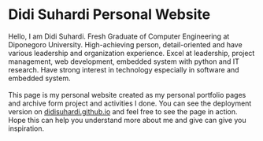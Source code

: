 # Didi Suhardi Personal Website

Hello, I am Didi Suhardi. Fresh Graduate of Computer Engineering at Diponegoro University. High-achieving person, detail-oriented and have various leadership and organization experience. Excel at leadership, project management, web development, embedded system with python and IT research. Have strong interest in technology especially in software and embedded system.
<br><br>
This page is my personal website created as my personal portfolio pages and archive form project and activities I done. You can see the deployment version on <a href="didisuhardi.github.io">didisuhardi.github.io<a> and feel free to see the page in action. Hope this can help you understand more about me and give can give you inspiration.

